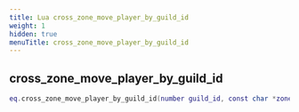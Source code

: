 ```yaml
---
title: Lua cross_zone_move_player_by_guild_id
weight: 1
hidden: true
menuTitle: cross_zone_move_player_by_guild_id
---
```

## cross_zone_move_player_by_guild_id
```lua
eq.cross_zone_move_player_by_guild_id(number guild_id, const char *zone_short_name) -- void
```